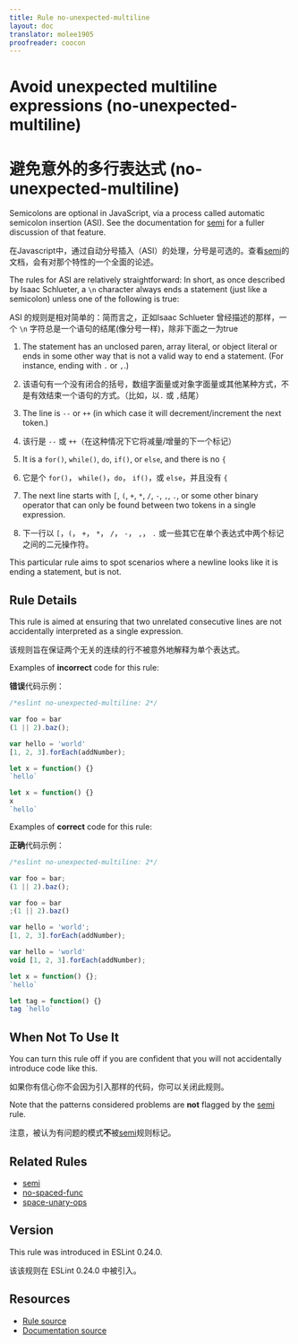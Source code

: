 ```yaml
---
title: Rule no-unexpected-multiline
layout: doc
translator: molee1905
proofreader: coocon 
---
```

<!-- Note: No pull requests accepted for this file. See README.md in the root directory for details. -->

# Avoid unexpected multiline expressions (no-unexpected-multiline)

# 避免意外的多行表达式 (no-unexpected-multiline)

Semicolons are optional in JavaScript, via a process called automatic semicolon insertion (ASI). See the documentation for [semi](./semi) for a fuller discussion of that feature.

在Javascript中，通过自动分号插入（ASI）的处理，分号是可选的。查看[semi](./semi)的文档，会有对那个特性的一个全面的论述。

The rules for ASI are relatively straightforward: In short, as once described by Isaac Schlueter, a `\n` character always ends a statement (just like a semicolon) unless one of the following is true:

ASI 的规则是相对简单的：简而言之，正如Isaac Schlueter 曾经描述的那样，一个 `\n` 字符总是一个语句的结尾(像分号一样)，除非下面之一为true

1. The statement has an unclosed paren, array literal, or object literal or ends in some other way that is not a valid way to end a statement. (For instance, ending with `.` or `,`.)

1. 该语句有一个没有闭合的括号，数组字面量或对象字面量或其他某种方式，不是有效结束一个语句的方式。（比如，以`.` 或 `,`结尾）

2. The line is `--` or `++` (in which case it will decrement/increment the next token.)

2. 该行是 `--` 或 `++`（在这种情况下它将减量/增量的下一个标记）

3. It is a `for()`, `while()`, `do`, `if()`, or `else`, and there is no `{`

3. 它是个 `for()`， `while()`，`do`， `if()`，或 `else`，并且没有 `{`

4. The next line starts with `[`, `(`, `+`, `*`, `/`, `-`, `,`, `.`, or some other binary operator that can only be found between two tokens in a single expression.

4. 下一行以 `[`，`(`， `+`， `*`， `/`， `-`， `,`， `.` 或一些其它在单个表达式中两个标记之间的二元操作符。

This particular rule aims to spot scenarios where a newline looks like it is ending a statement, but is not.

## Rule Details

This rule is aimed at ensuring that two unrelated consecutive lines are not accidentally interpreted as a single expression.

该规则旨在保证两个无关的连续的行不被意外地解释为单个表达式。

Examples of **incorrect** code for this rule:

**错误**代码示例：

```js
/*eslint no-unexpected-multiline: 2*/

var foo = bar
(1 || 2).baz();

var hello = 'world'
[1, 2, 3].forEach(addNumber);

let x = function() {}
`hello`

let x = function() {}
x
`hello`
```

Examples of **correct** code for this rule:

**正确**代码示例：

```js
/*eslint no-unexpected-multiline: 2*/

var foo = bar;
(1 || 2).baz();

var foo = bar
;(1 || 2).baz()

var hello = 'world';
[1, 2, 3].forEach(addNumber);

var hello = 'world'
void [1, 2, 3].forEach(addNumber);

let x = function() {};
`hello`

let tag = function() {}
tag `hello`
```

## When Not To Use It

You can turn this rule off if you are confident that you will not accidentally introduce code like this.

如果你有信心你不会因为引入那样的代码，你可以关闭此规则。

Note that the patterns considered problems are **not** flagged by the [semi](semi) rule.

注意，被认为有问题的模式**不**被[semi](semi)规则标记。

## Related Rules

* [semi](semi)
* [no-spaced-func](no-spaced-func)
* [space-unary-ops](space-unary-ops)

## Version

This rule was introduced in ESLint 0.24.0.

该该规则在 ESLint 0.24.0 中被引入。

## Resources

* [Rule source](https://github.com/eslint/eslint/tree/master/lib/rules/no-unexpected-multiline.js)
* [Documentation source](https://github.com/eslint/eslint/tree/master/docs/rules/no-unexpected-multiline.md)

